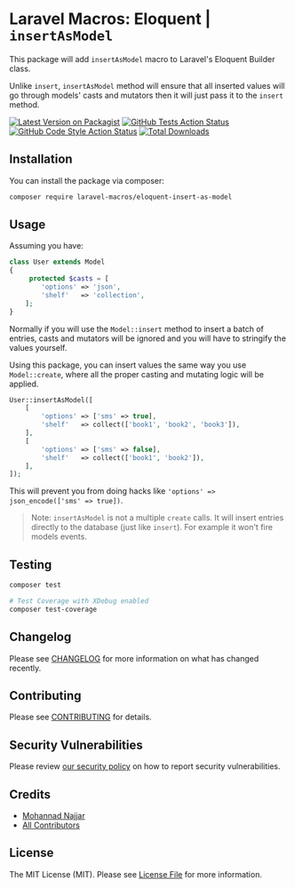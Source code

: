 # Laravel Macros: Eloquent | `insertAsModel`

This package will add `insertAsModel` macro to Laravel's Eloquent Builder class.

Unlike `insert`, `insertAsModel` method will ensure that all inserted values will go through models' casts and mutators then it will just pass it to the `insert` method.

[![Latest Version on Packagist](https://img.shields.io/packagist/v/laravel-macros/eloquent-insert-as-model.svg?style=flat-square)](https://packagist.org/packages/laravel-macros/eloquent-insert-as-model)
[![GitHub Tests Action Status](https://img.shields.io/github/workflow/status/laravel-macros/eloquent-insert-as-model/run-tests?label=tests)](https://github.com/laravel-macros/eloquent-insert-as-model/actions?query=workflow%3Arun-tests+branch%3Amain)
[![GitHub Code Style Action Status](https://img.shields.io/github/workflow/status/laravel-macros/eloquent-insert-as-model/Check%20&%20fix%20styling?label=code%20style)](https://github.com/laravel-macros/eloquent-insert-as-model/actions?query=workflow%3A"Check+%26+fix+styling"+branch%3Amain)
[![Total Downloads](https://img.shields.io/packagist/dt/laravel-macros/eloquent-insert-as-model.svg?style=flat-square)](https://packagist.org/packages/laravel-macros/eloquent-insert-as-model)

## Installation

You can install the package via composer:

```bash
composer require laravel-macros/eloquent-insert-as-model
```

## Usage

Assuming you have:

``` php
class User extends Model
{
     protected $casts = [
        'options' => 'json',
        'shelf'   => 'collection',
    ];
}
```

Normally if you will use the `Model::insert` method to insert a batch of entries, casts and mutators will be ignored and you will have to stringify the values yourself.

Using this package, you can insert values the same way you use `Model::create`, where all the proper casting and mutating logic will be applied.

``` php
User::insertAsModel([
    [
        'options' => ['sms' => true],
        'shelf'   => collect(['book1', 'book2', 'book3']),
    ],
    [
        'options' => ['sms' => false],
        'shelf'   => collect(['book1', 'book2']),
    ],
]);
```

This will prevent you from doing hacks like `'options' => json_encode(['sms' => true])`.

> Note: `insertAsModel` is not a multiple `create` calls. It will insert entries directly to the database (just like `insert`). For example it won't fire models events.

## Testing

```bash
composer test

# Test Coverage with XDebug enabled
composer test-coverage
```

## Changelog

Please see [CHANGELOG](CHANGELOG.md) for more information on what has changed recently.

## Contributing

Please see [CONTRIBUTING](.github/CONTRIBUTING.md) for details.

## Security Vulnerabilities

Please review [our security policy](../../security/policy) on how to report security vulnerabilities.

## Credits

- [Mohannad Najjar](https://github.com/MohannadNaj)
- [All Contributors](../../contributors)

## License

The MIT License (MIT). Please see [License File](LICENSE.md) for more information.
